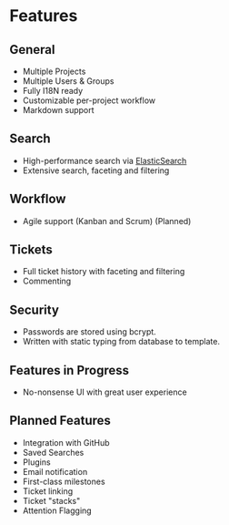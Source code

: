 # Features

## General
* Multiple Projects
* Multiple Users & Groups
* Fully I18N ready
* Customizable per-project workflow
* Markdown support

## Search
* High-performance search via [ElasticSearch](http://www.elasticsearch.org/)
* Extensive search, faceting and filtering

## Workflow
* Agile support (Kanban and Scrum) (Planned)

## Tickets
* Full ticket history with faceting and filtering
* Commenting

## Security
* Passwords are stored using bcrypt.
* Written with static typing from database to template.

## Features in Progress
* No-nonsense UI with great user experience

## Planned Features
* Integration with GitHub
* Saved Searches
* Plugins
* Email notification
* First-class milestones
* Ticket linking
* Ticket "stacks"
* Attention Flagging